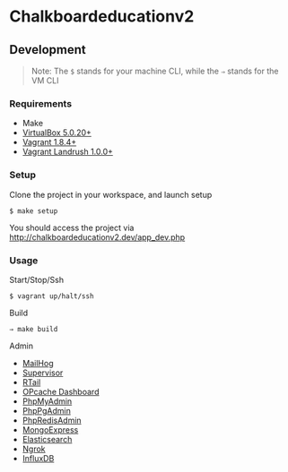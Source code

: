 # Chalkboardeducationv2

## Development

> Note: The `$` stands for your machine CLI, while the `⇒` stands for the VM CLI

### Requirements

* Make
* [VirtualBox 5.0.20+](https://www.virtualbox.org/wiki/Downloads)
* [Vagrant 1.8.4+](https://www.vagrantup.com/downloads.html)
* [Vagrant Landrush 1.0.0+](https://github.com/vagrant-landrush/landrush)

### Setup

Clone the project in your workspace, and launch setup

    $ make setup

You should access the project via http://chalkboardeducationv2.dev/app_dev.php

### Usage

Start/Stop/Ssh

    $ vagrant up/halt/ssh

Build

    ⇒ make build

Admin

* [MailHog](http://chalkboardeducationv2.dev:8025)
* [Supervisor](http://chalkboardeducationv2.dev:9001)
* [RTail](http://chalkboardeducationv2.dev:8888)
* [OPcache Dashboard](http://chalkboardeducationv2.dev:2013)
* [PhpMyAdmin](http://chalkboardeducationv2.dev:1979)
* [PhpPgAdmin](http://chalkboardeducationv2.dev:1980)
* [PhpRedisAdmin](http://chalkboardeducationv2.dev:1981)
* [MongoExpress](http://chalkboardeducationv2.dev:8081)
* [Elasticsearch](http://chalkboardeducationv2.dev:9200/_plugin/head/)
* [Ngrok](http://chalkboardeducationv2.dev:4040)
* [InfluxDB](http://chalkboardeducationv2.dev:8083)

